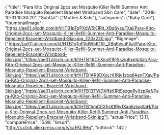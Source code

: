 {
	"title": "Para Kito Original 2pcs set Mosquito Killer Refill Summer Anti Paradise Mosquito Repellent Bracelet Wristband Skin Care",
	"date": "2018-10-31 10:30:20",
	"SubCat": ["Mother & Kids"],
	"categories": ["Baby Care"],
	"thumbnailImage": "https://ae01.alicdn.com/kf/HTB1pTqPXdW5K1Rjt_XBq6ysuFXaj/Para-Kito-Original-2pcs-set-Mosquito-Killer-Refill-Summer-Anti-Paradise-Mosquito-Repellent-Bracelet-Wristband-Skin.jpg_220x220.jpg",
	"BigImage": ["https://ae01.alicdn.com/kf/HTB1pTqPXdW5K1Rjt_XBq6ysuFXaj/Para-Kito-Original-2pcs-set-Mosquito-Killer-Refill-Summer-Anti-Paradise-Mosquito-Repellent-Bracelet-Wristband-Skin.jpg","https://ae01.alicdn.com/kf/HTB1j6CEXinrK1RjSsziq6xptpXat/Para-Kito-Original-2pcs-set-Mosquito-Killer-Refill-Summer-Anti-Paradise-Mosquito-Repellent-Bracelet-Wristband-Skin.jpg","https://ae01.alicdn.com/kf/HTB1AR9DXoLrK1Rjy1zbq6AenFXay/Para-Kito-Original-2pcs-set-Mosquito-Killer-Refill-Summer-Anti-Paradise-Mosquito-Repellent-Bracelet-Wristband-Skin.jpg","https://ae01.alicdn.com/kf/HTB13TWDXffsK1RjSszgq6yXzpXaf/Para-Kito-Original-2pcs-set-Mosquito-Killer-Refill-Summer-Anti-Paradise-Mosquito-Repellent-Bracelet-Wristband-Skin.jpg","https://ae01.alicdn.com/kf/HTB1hmCEXfjsK1Rjy1Xaq6zispXaH/Para-Kito-Original-2pcs-set-Mosquito-Killer-Refill-Summer-Anti-Paradise-Mosquito-Repellent-Bracelet-Wristband-Skin.jpg"],
	"actualPrice": 13.11,
	"comparePrice": 15.99,
	"linkurl": "http://s.click.aliexpress.com/e/caEKLRHq",
	"inStock": 142
}
